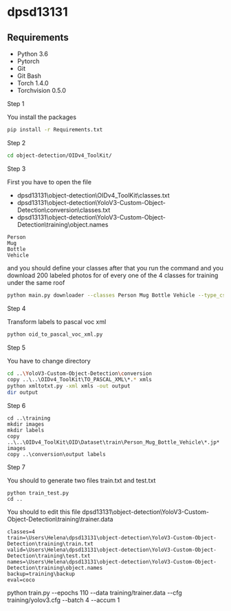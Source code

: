 # dpsd13131
## Requirements
- Python 3.6
- Pytorch 
- Git
- Git Bash
- Torch 1.4.0
- Torchvision 0.5.0


Step 1

You install the packages

```bash
pip install -r Requirements.txt
```

Step 2

```bash 
cd object-detection/OIDv4_ToolKit/
```

Step 3 

First you have to open the file 

- dpsd13131\object-detection\OIDv4_ToolKit\classes.txt 
- dpsd13131\object-detection\YoloV3-Custom-Object-Detection\conversion\classes.txt
- dpsd13131\object-detection\YoloV3-Custom-Object-Detection\training\object.names

```
Person
Mug
Bottle
Vehicle
```

and you should define your classes after that you run the command and you download 200 labeled photos for of every one of the 4 classes for training under the same roof
```bash
python main.py downloader --classes Person Mug Bottle Vehicle --type_csv train --multiclasses 1 --limit 200
```

Step 4

Transform labels to pascal voc xml
```bash
python oid_to_pascal_voc_xml.py
```

Step 5

You have to change directory

```bash
cd ..\YoloV3-Custom-Object-Detection\conversion
copy ..\..\OIDv4_ToolKit\TO_PASCAL_XML\*.* xmls
python xmltotxt.py -xml xmls -out output
dir output
```
Step 6 

```
cd ..\training
mkdir images
mkdir labels
copy ..\..\OIDv4_ToolKit\OID\Dataset\train\Person_Mug_Bottle_Vehicle\*.jp* images
copy ..\conversion\output labels
```

Step 7


You should to generate two files train.txt and test.txt 
```
python train_test.py
cd ..
```
You should to edit this file 
dpsd13131\object-detection\YoloV3-Custom-Object-Detection\training\trainer.data

```
classes=4
train=\Users\Helena\dpsd13131\object-detection\YoloV3-Custom-Object-Detection\training\train.txt
valid=\Users\Helena\dpsd13131\object-detection\YoloV3-Custom-Object-Detection\training\test.txt
names=\Users\Helena\dpsd13131\object-detection\YoloV3-Custom-Object-Detection\training\object.names
backup=training\backup
eval=coco
```
python train.py --epochs 110 --data training/trainer.data --cfg training/yolov3.cfg --batch 4 --accum 1
 
 
 
